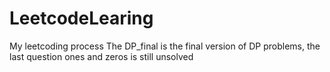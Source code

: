 # LeetcodeLearing
My leetcoding process
The DP_final is the final version of DP problems, the last question ones and zeros is still unsolved
